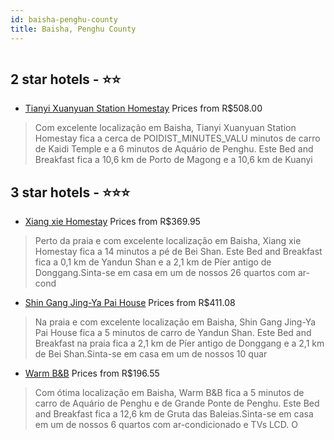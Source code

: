 ```yaml
---
id: baisha-penghu-county
title: Baisha, Penghu County
---
```


<center><img src="https://i.travelapi.com/hotels/24000000/23690000/23689600/23689512/d7d35298_z.jpg" alt="" /></center>


##  2 star hotels - ⭐️⭐️

-    [Tianyi Xuanyuan Station Homestay](https://www.hurb.com/br/aud/https://www.hurb.com/br/hotels/baisha/tianyi-xuanyuan-station-homestay-HT-PLO4?cmp=18055) Prices from R$508.00
   > Com excelente localização em Baisha, Tianyi Xuanyuan Station Homestay fica a cerca de POIDIST_MINUTES_VALU minutos de carro de Kaidi Temple e a 6 minutos de Aquário de Penghu.  Este Bed and Breakfast fica a 10,6 km de Porto de Magong e a 10,6 km de Kuanyi

##  3 star hotels - ⭐️⭐️⭐️

-    [Xiang xie Homestay](https://www.hurb.com/br/aud/https://www.hurb.com/br/hotels/baisha/xiang-xie-homestay-HT-8E9A?cmp=18055) Prices from R$369.95
   > Perto da praia e com excelente localização em Baisha, Xiang xie Homestay fica a 14 minutos a pé de Bei Shan.  Este Bed and Breakfast fica a 0,1 km de Yandun Shan e a 2,1 km de Píer antigo de Donggang.Sinta-se em casa em um de nossos 26 quartos com ar-cond
-    [Shin Gang Jing-Ya Pai House](https://www.hurb.com/br/aud/https://www.hurb.com/br/hotels/baisha/shin-gang-jing-ya-pai-house-HT-5WTM?cmp=18055) Prices from R$411.08
   > Na praia e com excelente localização em Baisha, Shin Gang Jing-Ya Pai House fica a 5 minutos de carro de Yandun Shan.  Este Bed and Breakfast na praia fica a 2,1 km de Píer antigo de Donggang e a 2,1 km de Bei Shan.Sinta-se em casa em um de nossos 10 quar
-    [Warm B&B](https://www.hurb.com/br/aud/https://www.hurb.com/br/hotels/baisha/warm-b-b-HT-M531?cmp=18055) Prices from R$196.55
   > Com ótima localização em Baisha, Warm B&B fica a 5  minutos de carro de Aquário de Penghu e de Grande Ponte de Penghu.  Este Bed and Breakfast fica a 12,6 km de Gruta das Baleias.Sinta-se em casa em um de nossos 6 quartos com ar-condicionado e TVs LCD. O 
